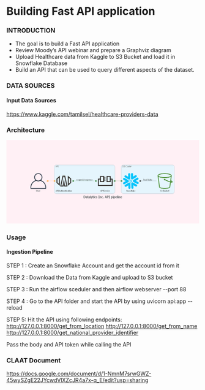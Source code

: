 # Building Fast API application

### INTRODUCTION

- The goal is to build a Fast API application
- Review Moody’s API webinar and prepare a Graphviz diagram
- Upload Healthcare data from Kaggle to S3 Bucket and load it in Snowflake Database
- Build an API that can be used to query different aspects of the dataset.





### DATA SOURCES
#### Input Data Sources

https://www.kaggle.com/tamilsel/healthcare-providers-data



### Architecture

![](mingrammer/datalytics_inc._api_pipeline.png)


### Usage

#### Ingestion Pipeline

STEP 1 : Create an Snowflake Account and get the account id from it

STEP 2 : Download the Data from Kaggle and upload to S3 bucket

STEP 3 : Run the airflow sceduler and then airflow webserver --port 88

STEP 4 : Go to the API folder and start the API by using uvicorn api:app --reload

STEP 5:  Hit the API using following endpoints:
http://127.0.0.1:8000/get_from_location
http://127.0.0.1:8000/get_from_name
http://127.0.0.1:8000/get_national_provider_identifier

Pass the body and API token while calling the API

### CLAAT Document

https://docs.google.com/document/d/1-NmnM7srwGWZ-45wySZgE22JYcwdVlXZcJR4a7x-q_E/edit?usp=sharing

 
